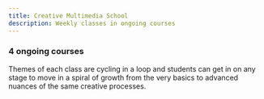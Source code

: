 ```yaml
---
title: Creative Multimedia School
description: Weekly classes in ongoing courses
---
```


### 4 ongoing courses

Themes of each class are cycling in a loop and students can get in on any stage to move in a spiral of growth from the very basics to advanced nuances of the same creative processes.

<script setup>
import { defineClientComponent } from 'vitepress'

import CourseTimeline from './CourseTimeline.vue'

const CourseList = defineClientComponent(() => import('./CourseList.vue'))
const CoursePage = defineClientComponent(() => import('./CoursePage.vue'))

</script>

<!-- <CourseTimeline /> -->

<CourseList />

<!-- <CoursePage /> -->
